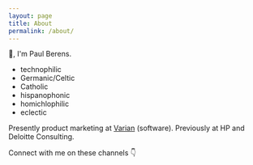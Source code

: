 ```yaml
---
layout: page
title: About
permalink: /about/
---
```

&#128075;, I'm Paul Berens.
<ul>
  <li>technophilic</li>
  <li>Germanic/Celtic</li>
  <li>Catholic</li>
  <li>hispanophonic</li>
  <li>homichlophilic</li>
  <li>eclectic</li>
</ul>

Presently product marketing at <a href="https://www.varian.com/" target="_blank">Varian</a> (software). Previously at HP and Deloitte Consulting.

Connect with me on these channels &#128071;

<a href="https://twitter.com/berensp" target="_blank"><i class="fab fa-twitter"></i></a>&nbsp;&nbsp;&nbsp;
<a href="https://keybase.io/berens" target="_blank"><i class="fab fa-keybase"></i></a>&nbsp;&nbsp;&nbsp;
<a href="https://angel.co/berens" target="_blank"><i class="fab fa-angellist"></i></a>&nbsp;&nbsp;&nbsp;
<a href="https://t.me/berensp" target="_blank"><i class="fab fa-telegram-plane"></i></a>&nbsp;&nbsp;&nbsp;
<a href="https://www.linkedin.com/in/berensp/" target="_blank"><i class="fab fa-linkedin-in"></i></a>
